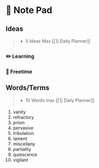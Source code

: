 # 📝 Note Pad

## Ideas

> - 5 Ideas Max  [[🗓 Daily Planner]]

### ✏️ Learning

### 🎨 Freetime

## Words/Terms

> - 10 Words max  [[🗓 Daily Planner]]

1. vanity
2. refractory
3. prism
4. pervasive
5. tribulation
6. lament
7. miscellany
8. partiality
9. quiescence
10. vigilant